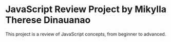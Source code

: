 # JavaScript Review Project by Mikylla Therese Dinauanao
This project is a review of JavaScript concepts, from beginner to advanced.
